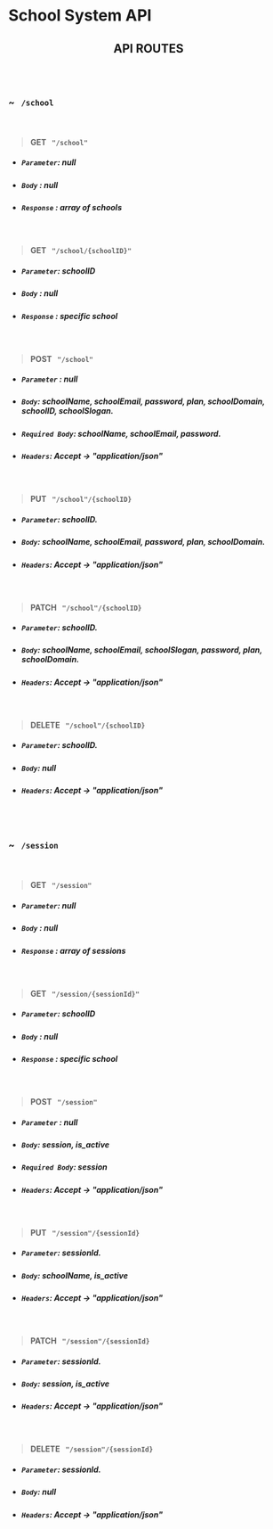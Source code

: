 # School System API

## <center>API ROUTES </center>

<br>
<br>

### ~ &nbsp; `/school`

<br>



>  #### GET &nbsp; `"/school"` 
- ##### `Parameter`: null

- ##### `Body` : null

- ##### `Response` : array of schools

<br>

>  #### GET &nbsp; `"/school/{schoolID}"` 
- ##### `Parameter`: schoolID

- ##### `Body` : null

- ##### `Response` : specific school

<br>

> #### POST &nbsp;  `"/school"`

- ##### ` Parameter ` : null

- ##### `Body`: schoolName, schoolEmail, password, plan, schoolDomain, schoolID, schoolSlogan.

- ##### `Required Body`: schoolName, schoolEmail, password.

- ##### `Headers`: Accept -> "application/json"

<br>

> #### PUT  &nbsp; `"/school"/{schoolID}`

- ##### `Parameter`: schoolID.

- ##### `Body`: schoolName, schoolEmail, password, plan, schoolDomain.

- ##### `Headers`: Accept -> "application/json"

<br>

> #### PATCH &nbsp; `"/school"/{schoolID}`

- ##### `Parameter`: schoolID.

- ##### `Body`: schoolName, schoolEmail, schoolSlogan, password, plan, schoolDomain.

- ##### `Headers`: Accept -> "application/json"

<br>

> #### DELETE &nbsp; `"/school"/{schoolID}`

- ##### `Parameter`: schoolID.

- ##### `Body`: null

- ##### `Headers`: Accept -> "application/json"



<br>
<br>

### ~ &nbsp; `/session`

<br>



>  #### GET &nbsp; `"/session"` 
- ##### `Parameter`: null

- ##### `Body` : null

- ##### `Response` : array of sessions

<br>

>  #### GET &nbsp; `"/session/{sessionId}"` 
- ##### `Parameter`: schoolID

- ##### `Body` : null

- ##### `Response` : specific school

<br>

> #### POST &nbsp;  `"/session"`

- ##### ` Parameter ` : null

- ##### `Body`: session, is_active

- ##### `Required Body`: session

- ##### `Headers`: Accept -> "application/json"

<br>

> #### PUT  &nbsp; `"/session"/{sessionId}`

- ##### `Parameter`: sessionId.

- ##### `Body`: schoolName, is_active

- ##### `Headers`: Accept -> "application/json"

<br>

> #### PATCH &nbsp; `"/session"/{sessionId}`

- ##### `Parameter`: sessionId.

- ##### `Body`: session, is_active

- ##### `Headers`: Accept -> "application/json"

<br>

> #### DELETE &nbsp; `"/session"/{sessionId}`

- ##### `Parameter`: sessionId.

- ##### `Body`: null

- ##### `Headers`: Accept -> "application/json"

<br>
<br>
